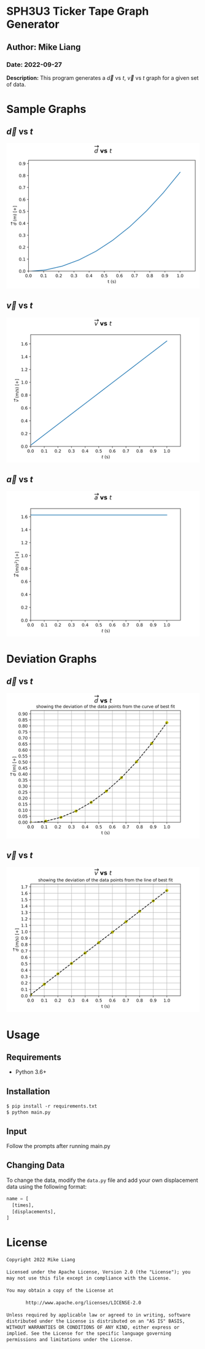 # SPH3U3 Ticker Tape Graph Generator

## Author: Mike Liang
### Date: 2022-09-27


**Description:** This program generates a $\overrightarrow{d} ~\text{vs}~ t$, $\overrightarrow{v} ~\text{vs}~ t$ graph for a given set of data.


# Sample Graphs

## $\overrightarrow{d} ~\text{vs}~ t$

![](dvst.png)

## $\overrightarrow{v} ~\text{vs}~ t$

![](vvst.png)

## $\overrightarrow{a} ~\text{vs}~ t$

![](avst.png)

# Deviation Graphs

## $\overrightarrow{d} ~\text{vs}~ t$

![](dvst_deviation.png)

## $\overrightarrow{v} ~\text{vs}~ t$

![](vvst_deviation.png)


# Usage

## Requirements

- Python 3.6+

## Installation

```
$ pip install -r requirements.txt
$ python main.py
```

## Input
Follow the prompts after running main.py

## Changing Data

To change the data, modify the `data.py` file and add your own displacement data using the following format:

```python
name = [
  [times],
  [displacements],
]
```

# License
```
Copyright 2022 Mike Liang

Licensed under the Apache License, Version 2.0 (the "License"); you may not use this file except in compliance with the License.

You may obtain a copy of the License at

       http://www.apache.org/licenses/LICENSE-2.0

Unless required by applicable law or agreed to in writing, software distributed under the License is distributed on an "AS IS" BASIS,
WITHOUT WARRANTIES OR CONDITIONS OF ANY KIND, either express or implied. See the License for the specific language governing permissions and limitations under the License.
```